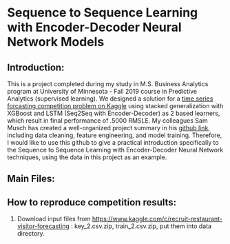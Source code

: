 # Sequence to Sequence Learning with Encoder-Decoder Neural Network Models


## Introduction:

This is a project completed during my study in M.S. Business Analytics program at University of Minnesota - Fall 2019 course in Predictive Analytics (supervised learning). We designed a solution for a [time series forcasting competition problem on Kaggle](https://www.kaggle.com/c/recruit-restaurant-visitor-forecasting) using stacked generalization with XGBoost and LSTM (Seq2Seq with Encoder-Decoder) as 2 based learners, which result in final performance of .5000 RMSLE. My colleagues Sam Musch has created a well-organized project summary in his [github link](https://github.umn.edu/MUSCH038/Predictive-Project---Time-Series), including data cleaning, feature engineering, and model training. Therefore, I would like to use this github to give a practical introduction specifically to the Sequence to Sequence Learning with Encoder-Decoder Neural Network techniques, using the data in this project as an example. 


## Main Files:


## How to reproduce competition results:
1. Download input files from https://www.kaggle.com/c/recruit-restaurant-visitor-forecasting : key_2.csv.zip, train_2.csv.zip, put them into data directory.
